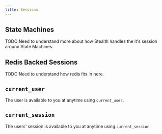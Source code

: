 ```yaml
---
title: Sessions
---
```


## State Machines

TODO Need to understand more about how Stealth handles the it's session around State Machines.

## Redis Backed Sessions

TODO Need to understand how redis fits in here.

## `current_user`

The user is available to you at anytime using `current_user`.

## `current_session`

The users' session is available to you at anytime using `current_session`.
